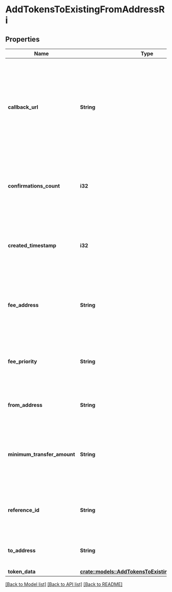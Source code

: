 # AddTokensToExistingFromAddressRi

## Properties

Name | Type | Description | Notes
------------ | ------------- | ------------- | -------------
**callback_url** | **String** | Represents the URL that is set by the customer where the callback will be received at. The callback notification will be received only if and when the event occurs. | 
**confirmations_count** | **i32** | Represents the number of confirmations, i.e. the amount of blocks that have been built on top of this block. | 
**created_timestamp** | **i32** | Defines the specific time/date when the automatic forwarding was created in Unix Timestamp. | 
**fee_address** | **String** | Represents the specific fee address, which is always automatically generated. Users must fund it. | 
**fee_priority** | **String** | Represents the fee priority of the automation, whether it is \"SLOW\", \"STANDARD\" or \"FAST\". | 
**from_address** | **String** | Represents the hash of the address that forwards the tokens. | 
**minimum_transfer_amount** | **String** | Represents the minimum transfer amount of the tokens in the `fromAddress` that can be allowed for an automatic forwarding. | 
**reference_id** | **String** | Represents a unique ID used to reference the specific callback subscription. | 
**to_address** | **String** | Represents the hash of the address the tokens are forwarded to. | 
**token_data** | [**crate::models::AddTokensToExistingFromAddressRits**](AddTokensToExistingFromAddressRITS.md) |  | 

[[Back to Model list]](../README.md#documentation-for-models) [[Back to API list]](../README.md#documentation-for-api-endpoints) [[Back to README]](../README.md)


